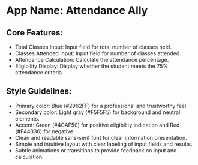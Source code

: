 # **App Name**: Attendance Ally

## Core Features:

- Total Classes Input: Input field for total number of classes held.
- Classes Attended Input: Input field for number of classes attended.
- Attendance Calculation: Calculate the attendance percentage.
- Eligibility Display: Display whether the student meets the 75% attendance criteria.

## Style Guidelines:

- Primary color: Blue (#2962FF) for a professional and trustworthy feel.
- Secondary color: Light gray (#F5F5F5) for background and neutral elements.
- Accent: Green (#4CAF50) for positive eligibility indication and Red (#F44336) for negative.
- Clean and readable sans-serif font for clear information presentation.
- Simple and intuitive layout with clear labeling of input fields and results.
- Subtle animations or transitions to provide feedback on input and calculation.